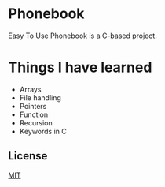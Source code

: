 # Phonebook
Easy To Use Phonebook is a C-based project.

# Things I have learned
* Arrays
* File handling
* Pointers
* Function
* Recursion
* Keywords in C

## License

[MIT](https://choosealicense.com/licenses/mit/)
